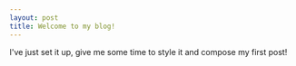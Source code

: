 ```yaml
---
layout: post
title: Welcome to my blog!
---
```


I've just set it up, give me some time to style it and compose my first post!